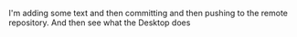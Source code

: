 I'm adding
some text and then committing and then pushing to the remote repository.  And then see
what the Desktop does
